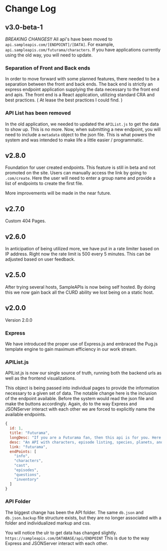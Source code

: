 # Change Log

## v3.0-beta-1

*BREAKING CHANGES!!*
All api's have been moved to `api.sampleapis.com/[ENDPOINT]/[DATA]`. For example, `api.sampleapis.com/futurama/characters`. If you have applications currently using the old way, you will need to update.

### Separation of Front and Back ends
In order to move forward with some planned features, there needed to be a separation between the front and back ends. The back end is strictly an express endpoint application supplying the data necessary to the front end and apis. The front end is a React application, utilizing standard CRA and best practices. ( At lease the best practices I could find. )

### API List has been removed
In the old application, we needed to updated the `APIList.js` to get the data to show up. This is no more. Now, when submitting a new endpoint, you will need to include a `metadata` object to the json file. This is what powers the system and was intended to make life a little easier / programmatic.

## v2.8.0

Foundation for user created endpoints. This feature is still in beta and not promoted on the site. Users can manually access the link by going to `.com/create`. Here the user will need to enter a group name and provide a list of endpoints to create the first file.

More improvements will be made in the near future.

## v2.7.0

Custom 404 Pages.

## v2.6.0

In anticipation of being utilized more, we have put in a rate limiter based on IP address. Right now the rate limit is 500 every 5 minutes. This can be adjusted based on user feedback.

## v2.5.0

After trying several hosts, SampleAPIs is now being self hosted. By doing this we now gain back all the CURD ability we lost being on a static host.

## v2.0.0

Version 2.0.0

### Express

We have introduced the proper use of Express.js and embraced the Pug.js template engine to gain maximum efficiency in our work stream.

### APIList.js

APIList.js is now our single source of truth, running both the backend urls as well as the frontend visualizations.

This object is being passed into individual pages to provide the information necessary to a given set of data. The notable change here is the inclusion of the endpoint available. Before the system would read the json file and make the buttons accordingly. Again, do to the way Express and JSONServer interact with each other we are forced to explicitly name the available endpoints.

```JavaScript
{
  id: 1,
  title: "Futurama",
  longDesc: "If you are a Futurama fan, then this api is for you. Here you can find everything from Episodes to Characters to Trivia Questions, and even some of the Products featured on the show.",
  desc: "An API with characters, episode listing, species, planets, and trivia questions.",
  link: "futurama",
  endPoints: [
    "info",
    "characters",
    "cast",
    "episodes",
    "questions",
    "inventory"
  ]
}
```

### API Folder

The biggest change has been the API folder. The same `db.json` and `db.json.backup` file structure exists, but they are no longer associated with a folder and individualized markup and css.

You will notice the ulr to get data has changed slightly. `https://sampleapis.com/DATABASE/api/ENDPOINT` This is due to the way Express and JSONServer interact with each other.
